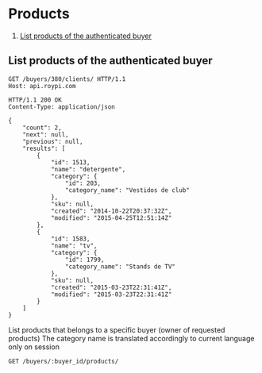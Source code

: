 # Products

 1. [List products of the authenticated buyer](#list-products-of-the-authenticated-buyer)




## List products of the authenticated buyer

```http
GET /buyers/380/clients/ HTTP/1.1
Host: api.roypi.com
```
```http
HTTP/1.1 200 OK
Content-Type: application/json

{
    "count": 2,
    "next": null,
    "previous": null,
    "results": [
        {
            "id": 1513,
            "name": "detergente",
            "category": {
                "id": 203,
                "category_name": "Vestidos de club"
            },
            "sku": null,
            "created": "2014-10-22T20:37:32Z",
            "modified": "2015-04-25T12:51:14Z"
        },
        {
            "id": 1583,
            "name": "tv",
            "category": {
                "id": 1799,
                "category_name": "Stands de TV"
            },
            "sku": null,
            "created": "2015-03-23T22:31:41Z",
            "modified": "2015-03-23T22:31:41Z"
        }
    ]
}
```

List products that belongs to a specific buyer (owner of requested products)
The category name is translated accordingly to current language only on session

`GET /buyers/:buyer_id/products/`
